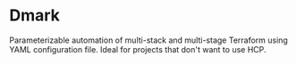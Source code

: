 # Dmark

Parameterizable automation of multi-stack and multi-stage Terraform using YAML configuration file. Ideal for projects that don't want to use HCP.

